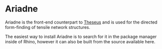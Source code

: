 # Ariadne

Ariadne is the front-end counterpart to [Theseus](https://github.com/fibrous-tendencies/Theseus.jl) and is used for the directed form-finding of tensile network structures.

The easiest way to install Ariadne is to search for it in the package manager inside of Rhino, however it can also be built from the source available here.
